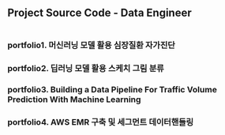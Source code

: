 ## Project Source Code - Data Engineer
#

### portfolio1. 머신러닝 모델 활용 심장질환 자가진단
### portfolio2. 딥러닝 모델 활용 스케치 그림 분류
### portfolio3. Building a Data Pipeline For Traffic Volume Prediction With Machine Learning
### portfolio4. AWS EMR 구축 및 세그먼트 데이터핸들링
